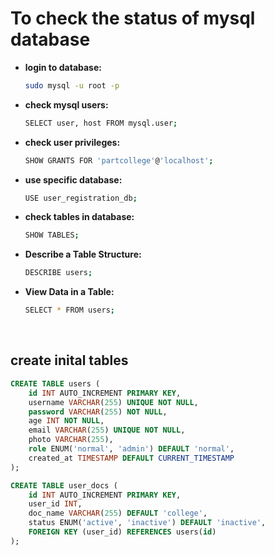 # To check the status of mysql database

* **login to database:**
    ```bash
    sudo mysql -u root -p
    ```

* **check mysql users:**
    ```bash
    SELECT user, host FROM mysql.user;
    ```

* **check user privileges:**
    ```bash
    SHOW GRANTS FOR 'partcollege'@'localhost';
    ```

* **use specific database:**
    ```bash
    USE user_registration_db;
    ```

* **check tables in database:**
    ```bash
    SHOW TABLES;
    ```

* **Describe a Table Structure:**
    ```bash
    DESCRIBE users;
    ```

* **View Data in a Table:**
    ```bash
    SELECT * FROM users;
    ```

<br>

## create inital tables
```sql
CREATE TABLE users (
    id INT AUTO_INCREMENT PRIMARY KEY,
    username VARCHAR(255) UNIQUE NOT NULL,
    password VARCHAR(255) NOT NULL,
    age INT NOT NULL,
    email VARCHAR(255) UNIQUE NOT NULL,
    photo VARCHAR(255),
    role ENUM('normal', 'admin') DEFAULT 'normal',
    created_at TIMESTAMP DEFAULT CURRENT_TIMESTAMP
);

CREATE TABLE user_docs (
    id INT AUTO_INCREMENT PRIMARY KEY,
    user_id INT,
    doc_name VARCHAR(255) DEFAULT 'college',
    status ENUM('active', 'inactive') DEFAULT 'inactive',
    FOREIGN KEY (user_id) REFERENCES users(id)
);
```